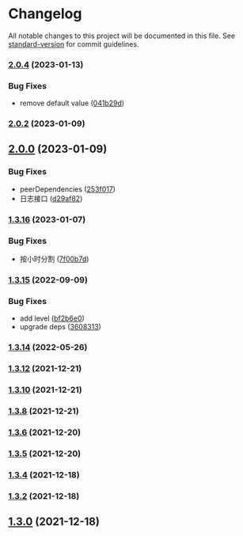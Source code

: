 # Changelog

All notable changes to this project will be documented in this file. See [standard-version](https://github.com/conventional-changelog/standard-version) for commit guidelines.

### [2.0.4](https://github.com/thinkkoa/koatty_logger/compare/v2.0.2...v2.0.4) (2023-01-13)


### Bug Fixes

* remove default value ([041b29d](https://github.com/thinkkoa/koatty_logger/commit/041b29d1aabd219e4f01a84eca942dc734545f70))

### [2.0.2](https://github.com/thinkkoa/koatty_logger/compare/v2.0.0...v2.0.2) (2023-01-09)

## [2.0.0](https://github.com/thinkkoa/koatty_logger/compare/v1.3.16...v2.0.0) (2023-01-09)


### Bug Fixes

* peerDependencies ([253f017](https://github.com/thinkkoa/koatty_logger/commit/253f0172cd2116a56174175f3a50209fdd905c65))
* 日志接口 ([d29af82](https://github.com/thinkkoa/koatty_logger/commit/d29af8297b49a81cf6b38f4ad9f036d4a8b0d7f7))

### [1.3.16](https://github.com/thinkkoa/koatty_logger/compare/v1.3.15...v1.3.16) (2023-01-07)


### Bug Fixes

* 按小时分割 ([7f00b7d](https://github.com/thinkkoa/koatty_logger/commit/7f00b7d0f56bd0321dbe2a400971827492e67223))

### [1.3.15](https://github.com/thinkkoa/koatty_logger/compare/v1.3.14...v1.3.15) (2022-09-09)


### Bug Fixes

* add level ([bf2b6e0](https://github.com/thinkkoa/koatty_logger/commit/bf2b6e00f33b1ebc65d373d9da045bafdb2339cb))
* upgrade deps ([3608313](https://github.com/thinkkoa/koatty_logger/commit/3608313a6f3d5cbdb3b00da8a8b84ef3443a45f4))

### [1.3.14](https://github.com/thinkkoa/koatty_logger/compare/v1.3.12...v1.3.14) (2022-05-26)

### [1.3.12](https://github.com/thinkkoa/koatty_logger/compare/v1.3.10...v1.3.12) (2021-12-21)

### [1.3.10](https://github.com/thinkkoa/koatty_logger/compare/v1.3.8...v1.3.10) (2021-12-21)

### [1.3.8](https://github.com/thinkkoa/koatty_logger/compare/v1.3.6...v1.3.8) (2021-12-21)

### [1.3.6](https://github.com/thinkkoa/koatty_logger/compare/v1.3.5...v1.3.6) (2021-12-20)

### [1.3.5](https://github.com/thinkkoa/koatty_logger/compare/v1.3.4...v1.3.5) (2021-12-20)

### [1.3.4](https://github.com/thinkkoa/koatty_logger/compare/v1.3.2...v1.3.4) (2021-12-18)

### [1.3.2](https://github.com/thinkkoa/koatty_logger/compare/v1.3.0...v1.3.2) (2021-12-18)

## [1.3.0](https://github.com/thinkkoa/koatty_logger/compare/v1.2.12...v1.3.0) (2021-12-18)
